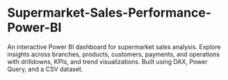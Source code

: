 # Supermarket-Sales-Performance-Power-BI
An interactive Power BI dashboard for supermarket sales analysis. Explore insights across branches, products, customers, payments, and operations with drilldowns, KPIs, and trend visualizations. Built using DAX, Power Query, and a CSV dataset.
